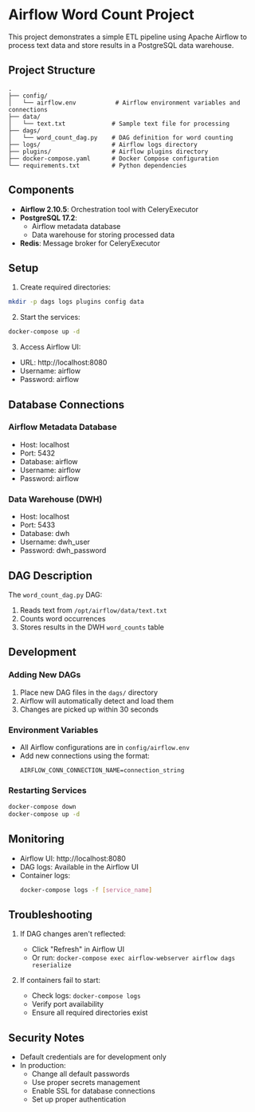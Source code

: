 # Airflow Word Count Project

This project demonstrates a simple ETL pipeline using Apache Airflow to process text data and store results in a PostgreSQL data warehouse.

## Project Structure

```
.
├── config/
│   └── airflow.env           # Airflow environment variables and connections
├── data/
│   └── text.txt             # Sample text file for processing
├── dags/
│   └── word_count_dag.py    # DAG definition for word counting
├── logs/                    # Airflow logs directory
├── plugins/                 # Airflow plugins directory
├── docker-compose.yaml      # Docker Compose configuration
└── requirements.txt         # Python dependencies
```

## Components

- **Airflow 2.10.5**: Orchestration tool with CeleryExecutor
- **PostgreSQL 17.2**: 
  - Airflow metadata database
  - Data warehouse for storing processed data
- **Redis**: Message broker for CeleryExecutor

## Setup

1. Create required directories:
```bash
mkdir -p dags logs plugins config data
```

2. Start the services:
```bash
docker-compose up -d
```

3. Access Airflow UI:
- URL: http://localhost:8080
- Username: airflow
- Password: airflow

## Database Connections

### Airflow Metadata Database
- Host: localhost
- Port: 5432
- Database: airflow
- Username: airflow
- Password: airflow

### Data Warehouse (DWH)
- Host: localhost
- Port: 5433
- Database: dwh
- Username: dwh_user
- Password: dwh_password

## DAG Description

The `word_count_dag.py` DAG:
1. Reads text from `/opt/airflow/data/text.txt`
2. Counts word occurrences
3. Stores results in the DWH `word_counts` table

## Development

### Adding New DAGs
1. Place new DAG files in the `dags/` directory
2. Airflow will automatically detect and load them
3. Changes are picked up within 30 seconds

### Environment Variables
- All Airflow configurations are in `config/airflow.env`
- Add new connections using the format:
  ```
  AIRFLOW_CONN_CONNECTION_NAME=connection_string
  ```

### Restarting Services
```bash
docker-compose down
docker-compose up -d
```

## Monitoring

- Airflow UI: http://localhost:8080
- DAG logs: Available in the Airflow UI
- Container logs:
  ```bash
  docker-compose logs -f [service_name]
  ```

## Troubleshooting

1. If DAG changes aren't reflected:
   - Click "Refresh" in Airflow UI
   - Or run: `docker-compose exec airflow-webserver airflow dags reserialize`

2. If containers fail to start:
   - Check logs: `docker-compose logs`
   - Verify port availability
   - Ensure all required directories exist

## Security Notes

- Default credentials are for development only
- In production:
  - Change all default passwords
  - Use proper secrets management
  - Enable SSL for database connections
  - Set up proper authentication
